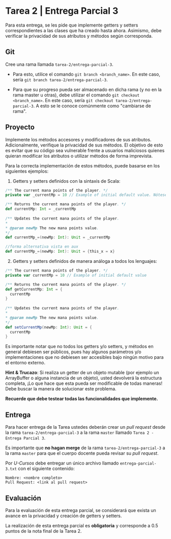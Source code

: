 # Tarea 2 | Entrega Parcial 3

Para esta entrega, se les pide que implemente getters y setters correspondientes a las clases que ha creado hasta ahora.
Asimismo, debe verificar la privacidad de sus atributos y métodos según corresponda.

## Git

Cree una rama llamada ``tarea-2/entrega-parcial-3``.

   - Para esto, utilice el comando ``git branch <branch_name>``. En este caso, sería
   ``git branch tarea-2/entrega-parcial-3``.
   
   - Para que su progreso pueda ser almacenado en dicha rama (y no en la rama master u otras), debe utilizar el comando
   ``git checkout <branch_name>``. En este caso, sería ``git checkout tarea-2/entrega-parcial-3``. A esto se le conoce
   comúnmente como "cambiarse de rama".

## Proyecto

Implemente los métodos accesores y modificadores de sus atributos. Adicionalmente, verifique la privacidad de sus
métodos. El objetivo de esto es evitar que su código sea vulnerable frente a usuarios maliciosos quienes quieran
modificar los atributos o utilizar métodos de forma imprevista.

Para la correcta implementación de estos métodos, puede basarse en los siguientes ejemplos:

1. Getters y setters definidos con la sintaxis de Scala:

```scala
/** The current mana points of the player. */
private var _currentMp = 10 // Example of initial default value. Nótese el '_' al inicio del nombre del atributo.

/** Returns the current mana points of the player. */
def currentMp: Int = _currentMp
  
/** Updates the current mana points of the player.
*
* @param newMp The new mana points value.
*/
def currentMp_=(newMp: Int): Unit = _currentMp

//forma alternativa vista en aux
def currentMp_=(newMp: Int): Unit = {this_x = x}
```

2. Getters y setters definidos de manera análoga a todos los lenguajes:

```scala
/** The current mana points of the player. */
private var currentMp = 10 // Example of initial default value

/** Returns the current mana points of the player. */
def getCurrentMp: Int = {
  currentMp
}
  
/** Updates the current mana points of the player.
*
* @param newMp The new mana points value.
*/
def setCurrentMp(newMp: Int): Unit = {
  currentMp
}
```

Es importante notar que no todos los getters y/o setters, y métodos en general debiesen ser públicos, pues hay algunos
parámetros y/o implementaciones que no debiesen ser accesibles bajo ningún motivo para el entorno externo.

**Hint & Trucazo**: Si realiza un getter de un objeto mutable (por ejemplo un ArrayBuffer o alguna instancia de un
objeto), usted devolverá la estructura completa, ¡Lo que hace que esta pueda ser modificable de todas maneras! Debe
buscar la manera de solucionar este problema.

**Recuerde que debe testear todas las funcionalidades que implemente.**

## Entrega

Para hacer entrega de la Tarea ustedes deberán crear un *pull request* desde la rama ``tarea-2/entrega-parcial-3`` a la
rama ``master`` llamado ``Tarea 2 - Entrega Parcial 3``.

Es importante que **no hagan merge** de la rama ``tarea-2/entrega-parcial-3`` a la rama ``master`` para que el cuerpo
docente pueda revisar su *pull request*.

Por *U-Cursos* debe entregar un único archivo llamado ``entrega-parcial-3.txt`` con el siguiente contenido:

```
Nombre: <nombre completo>
Pull Request: <link al pull request>
```

## Evaluación

Para la evaluación de esta entrega parcial, se considerará que exista un avance en la privacidad y creación de getters
y setters.

La realización de esta entrega parcial es **obligatoria** y corresponde a 0.5 puntos de la nota final de la Tarea 2.

